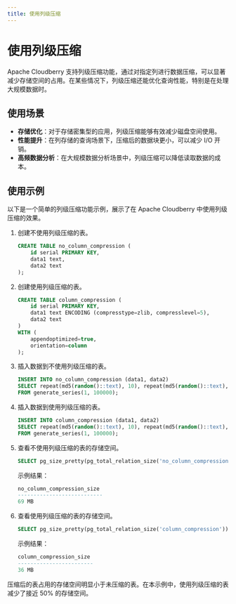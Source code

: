 ```yaml
---
title: 使用列级压缩
---
```


# 使用列级压缩

Apache Cloudberry 支持列级压缩功能，通过对指定列进行数据压缩，可以显著减少存储空间的占用。在某些情况下，列级压缩还能优化查询性能，特别是在处理大规模数据时。

## 使用场景

- **存储优化**：对于存储密集型的应用，列级压缩能够有效减少磁盘空间使用。
- **性能提升**：在列存储的查询场景下，压缩后的数据块更小，可以减少 I/O 开销。
- **高频数据分析**：在大规模数据分析场景中，列级压缩可以降低读取数据的成本。

## 使用示例

以下是一个简单的列级压缩功能示例，展示了在 Apache Cloudberry 中使用列级压缩的效果。

1. 创建不使用列级压缩的表。

    ```sql
    CREATE TABLE no_column_compression (
        id serial PRIMARY KEY,
        data1 text,
        data2 text
    );
    ```

2. 创建使用列级压缩的表。

    ```sql
    CREATE TABLE column_compression (
        id serial PRIMARY KEY,
        data1 text ENCODING (compresstype=zlib, compresslevel=5),
        data2 text
    )
    WITH (
        appendoptimized=true,
        orientation=column
    );
    ```

3. 插入数据到不使用列级压缩的表。

    ```sql
    INSERT INTO no_column_compression (data1, data2)
    SELECT repeat(md5(random()::text), 10), repeat(md5(random()::text), 10)
    FROM generate_series(1, 100000);
    ```

4. 插入数据到使用列级压缩的表。

    ```sql
    INSERT INTO column_compression (data1, data2)
    SELECT repeat(md5(random()::text), 10), repeat(md5(random()::text), 10)
    FROM generate_series(1, 100000);
    ```

5. 查看不使用列级压缩的表的存储空间。

    ```sql
    SELECT pg_size_pretty(pg_total_relation_size('no_column_compression')) AS no_column_compression_size;
    ```

    示例结果：

    ```sql
    no_column_compression_size
    ---------------------------
    69 MB
    ```

6. 查看使用列级压缩的表的存储空间。

    ```sql
    SELECT pg_size_pretty(pg_total_relation_size('column_compression')) AS column_compression_size;
    ```

    示例结果：

    ```sql
    column_compression_size
    ------------------------
    36 MB
    ```

压缩后的表占用的存储空间明显小于未压缩的表。在本示例中，使用列级压缩的表减少了接近 50% 的存储空间。